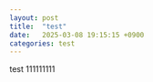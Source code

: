 ```yaml
---
layout: post
title:  "test"
date:   2025-03-08 19:15:15 +0900
categories: test
---
```

test
111111111


[jekyll-docs]: https://jekyllrb.com/docs/home
[jekyll-gh]:   https://github.com/jekyll/jekyll
[jekyll-talk]: https://talk.jekyllrb.com/
